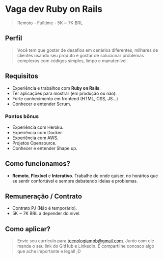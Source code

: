 # Vaga dev Ruby on Rails
> Remoto - Fulltime - 5K ~ 7K BRL


## Perfil
> Você tem que gostar de desafios em cenários diferentes, milhares de clientes usando seu produto e gostar de solucionar problemas complexos com códigos simples, limpo e manutenível.

## Requisitos
- Experiência e trabalhos com **Ruby on Rails**.
- Ter aplicações para mostrar (em produção ou não).
- Forte conhecimento em frontend (HTML, CSS, JS...)
- Conhecer e entender Scrum.

### Pontos bônus
- Experiência com Heroku.
- Experiência com Docker.
- Experiência com AWS.
- Projetos Opensource.
- Conhecer e entender Shape up.

## Como funcionamos?
- **Remoto**, **Flexível** e **Interativo**. Trabalhe de onde quiser, no horários que se sentir confortável e sempre debatendo ideias e problemas.

## Remuneração / Contrato
- Contrato PJ (Não é temporário).
- 5K ~ 7K BRL  a depender do nível.

## Como aplicar?
> Envie seu currículo para tecnologiampb@gmail.com. Junto com ele mande o seu link do GitHub e Linkedin. E compartilhe conosco algo que ache importante e legal! ;D
